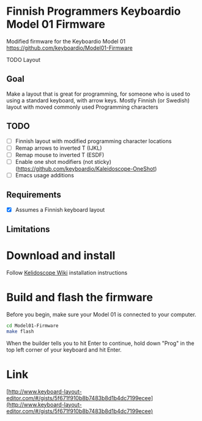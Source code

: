 # Finnish Programmers Keyboardio Model 01 Firmware

Modified firmware for the Keyboardio Model 01
https://github.com/keyboardio/Model01-Firmware

TODO Layout

## Goal

Make a layout that is great for programming, for someone who is used to using a standard keyboard, with arrow keys.
Mostly Finnish (or Swedish) layout with moved commonly used Programming characters

## TODO 
- [ ] Finnish layout with modified programming character locations
- [ ] Remap arrows to inverted T (IJKL)
- [ ] Remap mouse to inverted T (ESDF)
- [ ] Enable one shot modifiers (not sticky) (https://github.com/keyboardio/Kaleidoscope-OneShot)
- [ ] Emacs usage additions  

## Requirements
- [x] Assumes a Finnish keyboard layout

## Limitations


# Download and install

Follow [Kelidoscope Wiki](https://github.com/keyboardio/Kaleidoscope/wiki) installation instructions


# Build and flash the firmware

Before you begin, make sure your Model 01 is connected to your computer.

```sh
cd Model01-Firmware
make flash
```

When the builder tells you to hit Enter to continue, hold down "Prog" in the top left corner of your keyboard and hit Enter.

# Link

[http://www.keyboard-layout-editor.com/#/gists/5f671f910b8b7483b8d1b4dc7199ecee](http://www.keyboard-layout-editor.com/#/gists/5f671f910b8b7483b8d1b4dc7199ecee)
